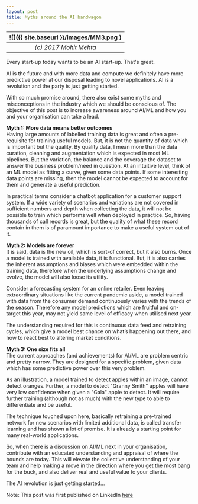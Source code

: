 ```yaml
---
layout: post
title: Myths around the AI bandwagon
---
```


| ![]({{ site.baseurl }}/images/MM3.png ) |
| :-------------------------------------: |
|         _(c) 2017 Mohit Mehta_          |

Every start-up today wants to be an AI start-up. That's great.

AI is the future and with more data and compute we definitely have more predictive power at our disposal leading to novel applications. AI is a revolution and the party is just getting started.

With so much promise around, there also exist some myths and misconceptions in the industry which we should be conscious of. The objective of this post is to increase awareness around AI/ML and how you and your organisation can take a lead.

**Myth 1: More data means better outcomes**  
Having large amounts of labelled training data is great and often a pre-requisite for training useful models. But, it is not the quantity of data which is important but the quality. By quality data, I mean more than the data curation, cleaning and augmentation which is expected in most ML pipelines. But the variation, the balance and the coverage the dataset to answer the business problem/need in question. At an intuitive level, think of an ML model as fitting a curve, given some data points. If some interesting data points are missing, then the model cannot be expected to account for them and generate a useful prediction.

In practical terms consider a chatbot application for a customer support system. If a wide variety of scenarios and variations are not covered in sufficient numbers and depth when collecting the data, it will not be possible to train which performs well when deployed in practice. So, having thousands of call records is great, but the quality of what these record contain in them is of paramount importance to make a useful system out of it.

**Myth 2: Models are forever**  
It is said, data is the new oil, which is sort-of correct, but it also burns. Once a model is trained with available data, it is functional. But, it is also carries the inherent assumptions and biases which were embedded within the training data, therefore when the underlying assumptions change and evolve, the model will also loose its utility.

Consider a forecasting system for an online retailer. Even leaving extraordinary situations like the current pandemic aside, a model trained with data from the consumer demand continuously varies with the trends of the season. Therefore any model predictions which are fruitful and on-target this year, may not yield same level of efficacy when utilised next year.

The understanding required for this is continuous data feed and retraining cycles, which give a model best chance on what’s happening out there, and how to react best to altering market conditions.

**Myth 3: One size fits all**  
The current approaches (and achievements) for AI/ML are problem centric and pretty narrow. They are designed for a specific problem, given data which has some predictive power over this very problem.

As an illustration, a model trained to detect apples within an image, cannot detect oranges. Further, a model to detect "Granny Smith" apples will have very low confidence when given a "Gala" apple to detect. It will require further training (although not as much) with the new type to able to differentiate and be useful.

The technique touched upon here, basically retraining a pre-trained network for new scenarios with limited additional data, is called transfer learning and has shown a lot of promise. It is already a starting point for many real-world applications.

So, when there is a discussion on AI/ML next in your organisation, contribute with an educated understanding and appraisal of where the bounds are today. This will elevate the collective understanding of your team and help making a move in the direction where you get the most bang for the buck, and also deliver real and useful value to your clients.

The AI revolution is just getting started…

Note: This post was first published on LinkedIn [here](https://www.linkedin.com/pulse/myths-from-ai-bandwagon-mohit-mehta-phd/)
